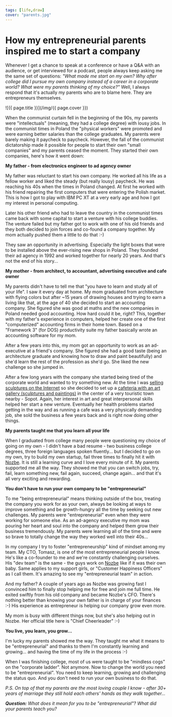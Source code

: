 ```yaml
---
tags: [life,draw]
cover: "parents.jpg"
---
```


# How my entrepreneurial parents inspired me to start a company

Whenever I get a chance to speak at a conference or have a Q&A with an audience, or get interviewed for a podcast, people always keep asking me the same set of questions: *"What made me start on my own? Why after college did I pursue my own company instead of a career in a corporate world? What were my parents thinking of my choice?"* Well, I always respond that it's actually my parents who are to blame here. They are entrepreneurs themselves.

<!--More-->

![{{ page.title }}](/img/{{ page.cover }})

When the communist curtain fell in the beginning of the 90s, my parents were "intellectuals" (meaning, they had a college degree) with lousy jobs. In the communist times in Poland the "physical workers" were promoted and were earning better salaries than the college graduates. My parents were barely making it paycheck to paycheck. However, the fall of the communist dictatorship made it possible for people to start their own "small companies" and my parents ceased the moment. They started their own companies, here's how it went down:



**My father - from electronics engineer to ad agency owner**

My father was reluctant to start his own company. He worked all his life as a fellow worker and liked the steady (but really lousy) paycheck. He was reaching his 40s when the times in Poland changed. At first he worked with his friend repairing the first computers that were entering the Polish market. This is how I got to play with IBM PC XT at a very early age and how I got my interest in personal computing.

Later his other friend who had to leave the country in the communist times came back with some capital to start a venture with his college buddies. The venture failed but my father got to work with one of his old friends and they both decided to join forces and co-found a company together. My mom actually pushed them a little to do that :-)

They saw an opportunity in advertising. Especially the light boxes that were to be installed above the ever-rising new shops in Poland. They founded their ad agency in 1992 and worked together for nearly 20 years. And that's not the end of his story...

**My mother - from architect, to accountant, advertising executive and cafe owner**

My parents didn't have to tell me that "you have to learn and study all of your life". I saw it every day at home. My mom graduated from architecture with flying colors but after ~15 years of drawing houses and trying to earn a living like that, at the age of 40 she decided to start an accounting company. She figured she was good at maths and the new companies in Poland needed good accounting. How hard could it be, right? This, together with my father's experience in computers, helped her create one of the first "computerized" accounting firms in their home town. Based on a "Framework 3" (for DOS) productivity suite my father basically wrote an accounting software for my mom.

After a few years into this, my mom got an opportunity to work as an ad-executive at a friend's company. She figured she had a good taste (being an architecture graduate and knowing how to draw and paint beautifully) and she'd learn the rest of the profession as she'd go. She liked the new challenge so she jumped in.

After a few long years with the company she started being tired of the corporate world and wanted to try something new. At the time I was [selling sculptures on the Internet][bs] so she decided to set up a [cafeteria with an art gallery (sculptures and paintings)][gd] in the center of a very touristic town nearby - Sopot. Again, her interest in art and great interpersonal skills helped her start a new venture. Eventually her health problems started getting in the way and as running a cafe was a very physically demanding job, she sold the business a few years back and is right now doing other things.

**My parents taught me that you learn all your life**

When I graduated from college many people were questioning my choice of going on my own - I didn't have a bad resume - two business college degrees, three foreign languages spoken fluently... but I decided to go on my own, try to build my own startup, fail three times to finally hit it with [Nozbe][n]. It is still a learning curve and I love every minute of it. My parents supported me all the way. They showed me that you can switch jobs, try, fail, learn something new, fail again, succeed, change again... and that it's all very exciting and rewarding.

**You don't have to run your own company to be "entrepreneurial"**

To me "being entrepreneurial" means thinking outside of the box, treating the company you work for as your own, always be looking at ways to improve something and be growth-hungry all the time by seeking out new challenges. My parents were "entrepreneurial" even when they were working for someone else. As an ad-agency executive my mom was pouring her heart and soul into the company and helped them grow their business tremendously. My parents were learning all of the time and were so brave to totally change the way they worked well into their 40s...

In my company I try to foster "entrepreneurship" kind of mindset among my team. My CTO, Tomasz, is one of the most entrepreneurial people I know. He's like a co-founder to me and we're constantly challenging ourselves. His "dev team" is the same - the guys work on [Nozbe][n] like if it was their own baby. Same applies to my support girls, or "Customer Happiness Officers" as I call them. It's amazing to see my "entrepreneurial team" in action.

And my father? A couple of years ago as Nozbe was growing fast I convinced him to finally stop helping me for free and join me full time. He exited swiftly from his old company and became Nozbe's CFO. There's nothing better than knowing your own father is in charge of your finances :-) His experience as entrepreneur is helping our company grow even more.

My mom is busy with different things now, but she's also helping out in Nozbe. Her official title here is "Chief Cheerleader" :-)

**You live, you learn, you grow...**

I'm lucky my parents showed me the way. They taught me what it means to be "entrepreneurial" and thanks to them I'm constantly learning and growing... and having the time of my life in the process :-)

When I was finishing college, most of us were taught to be "mindless cogs" on the "corporate ladder". Not anymore. Now to change the world you need to be "entrepreneurial". You need to keep learning, growing and challenging the status quo. And you don't need to run your own business to do that.

*P.S. On top of that my parents are the most loving couple I know - after 30+ years of marriage they still hold each others' hands as they walk together...*

***Question:** What does it mean for you to be "entrepreneurial"? What did your parents teach you?*

[gd]: http://www.GaleriaDelArte.pl/
[bs]: http://www.BuySculpture.com/
[n]: http://www.nozbe.com/
[ns]: http://www.nozbe.com/signup
[p]: /magazine/
[s]: /productive_show
[t]: http://twitter.com/MSliwinski
[i]: /ipadonly
[e]: /how-i-use-evernote
[d]: http://db.tt/kD7Liux

[n]: https://michael.gratis/nozbe